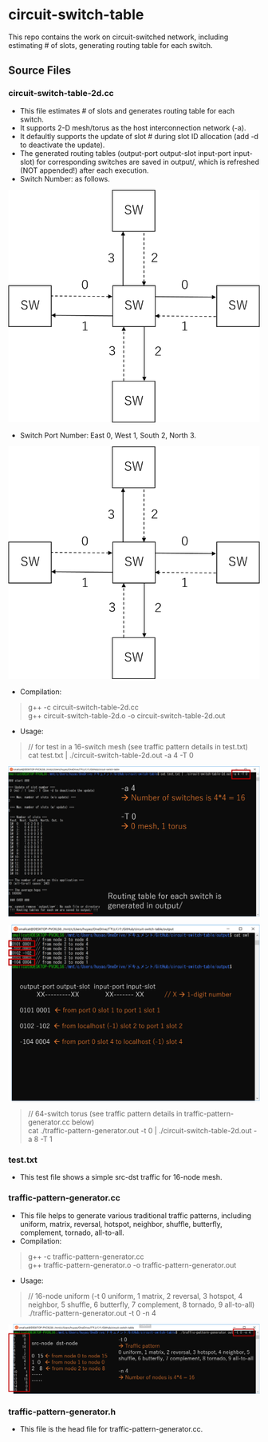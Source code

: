 # circuit-switch-table
This repo contains the work on circuit-switched network, including estimating # of slots, generating routing table for each switch.
## Source Files
### circuit-switch-table-2d.cc
* This file estimates # of slots and generates routing table for each switch.
* It supports 2-D mesh/torus as the host interconnection network (-a).
* It defaultly supports the update of slot # during slot ID allocation (add -d to deactivate the update).
* The generated routing tables (output-port output-slot input-port input-slot) for corresponding switches are saved in output/, which is refreshed (NOT appended!) after each execution.
* Switch Number: as follows.

![result](https://raw.githubusercontent.com/KoibuchiLab/circuit-switch-table/master/fig/sw.png?token=ADxdf3SPO-P_p9ufh3P7CwIziQNqFATQks5bmgCTwA%3D%3D)

* Switch Port Number: East 0, West 1, South 2, North 3.

![result](https://raw.githubusercontent.com/KoibuchiLab/circuit-switch-table/master/fig/sw.png?token=ADxdf3SPO-P_p9ufh3P7CwIziQNqFATQks5bmgCTwA%3D%3D)

* Compilation:
> g++ -c circuit-switch-table-2d.cc  
> g++ circuit-switch-table-2d.o -o circuit-switch-table-2d.out
* Usage: 
> // for test in a 16-switch mesh (see traffic pattern details in test.txt)  
> cat test.txt | ./circuit-switch-table-2d.out -a 4 -T 0 

![result](https://raw.githubusercontent.com/KoibuchiLab/circuit-switch-table/master/fig/test-run-0.png?token=ADxdf1Rbs6ogE7ZW4qFXY4q5gIP_5O8_ks5bmhHewA%3D%3D)

![result](https://raw.githubusercontent.com/KoibuchiLab/circuit-switch-table/master/fig/test-run-1.png?token=ADxdf8X-LTMfX5kY9AYisxAfUp78gDs6ks5bmhIJwA%3D%3D)

> // 64-switch torus (see traffic pattern details in traffic-pattern-generator.cc below)  
> cat ./traffic-pattern-generator.out -t 0 | ./circuit-switch-table-2d.out -a 8 -T 1
### test.txt
* This test file shows a simple src-dst traffic for 16-node mesh.
### traffic-pattern-generator.cc
* This file helps to generate various traditional traffic patterns, including uniform, matrix, reversal, hotspot, neighbor, shuffle, butterfly, complement, tornado, all-to-all.
* Compilation:
> g++ -c traffic-pattern-generator.cc  
> g++ traffic-pattern-generator.o -o traffic-pattern-generator.out
* Usage:
> // 16-node uniform (-t 0 uniform, 1 matrix, 2 reversal, 3 hotspot, 4 neighbor, 5 shuffle, 6 butterfly, 7 complement, 8 tornado, 9 all-to-all)  
> ./traffic-pattern-generator.out -t 0 -n 4  

![result](https://raw.githubusercontent.com/KoibuchiLab/circuit-switch-table/master/fig/test-run-2.png?token=ADxdf-zCr9D4ayVyEBRR-1eCxwrxOR5Dks5bmhIswA%3D%3D)
### traffic-pattern-generator.h
* This file is the head file for traffic-pattern-generator.cc.